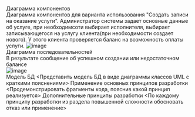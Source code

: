 Диаграмма компонентов  
Диаграмма компонентов для варианта использования "Создать записи на оказание услуги". Администратор системы задает основные данные об услуге, при необходимсоти выбирает исполнителя, выбирает записывающегося на услугу клиента(при необходимости создает нового). У этого клиента проверяется баланс на возможность оплаты услуги.
![image](https://github.com/michigantsev/Architecture/assets/63182310/34844f29-d258-4a2d-9c9a-70611a9366de)  
Диаграмма последовательностей  
В результате сообщение об успешном создании или недостаточном балансе  
![image](https://github.com/michigantsev/Architecture/assets/63182310/9a85183d-05c9-4a2a-8c3e-f5f400e54050)  
Модель БД
<Представить модель БД в виде диаграммы классов UML с краткими пояснениями>
Применение основных принципов разработки
<Продемонстрировать фрагменты кода, пояснив какой принцип реализуется>
Дополнительные принципы разработки
<По каждому принципу разработки из раздела повышенной сложности обосновать отказ или применение>
